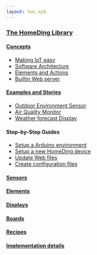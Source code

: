 ```yaml
---
layout: toc.njk
---
```

### [The HomeDing Library](/index.md)

#### [Concepts](/concepts/index.md)

* [Making IoT easy](/concepts/paper01.md)
* [Software Architecture](/concepts/paper02.md)
* [Elements and Actions](/concepts/paper03.md)
* [Builtin Web server](/concepts/paper04.md)

#### [Examples and Stories](/stories/index.md)

* [Outdoor Environment Sensor](/stories/story-outdoorsensor.md)
* [Air Quality Monitor](/stories/story-airquality.md)
* [Weather forecast Display](/stories/story-weatherdisplay.md)


#### Step-by-Step Guides

* [Setup a Arduino environment](/steps/stepsarduino.md)
* [Setup a new HomeDing device](/steps/stepsnewdevice.md)
* [Update Web files](/steps/stepsupdateweb.md)
* [Create configuration files](/steps/stepsconfigure.md)


#### [Sensors](/sensors/sensors.md)

#### [Elements](/elements/index.md)

#### [Displays](/elements/displays.md)

#### [Boards](/boards/index.md)

#### [Recipes](/recipes/index.md)

#### [Implementation details](/dev/index.md)


<!--
### More

* [classes](/dev/classes.md)
* [elementcards](/dev/elementcards.md)
* [elementinterface](/dev/elementinterface.md)
* [webservices](/dev/webservices.md)
* [webversions](/webversions.md)
* [_backend](/_backend.md)
* [_exampledashbutton](/_exampledashbutton.md)
* [Using the I2C bus](/dev/i2c.md)
* [_linechart](/_linechart.md)
* [_manifest](/manifest.md)
* [_moisturesonsor](/_moisturesonsor.md)
 -->

<!--
### Examples
* [examples/blink](/examples/blink.md)
* [examples/radio](/examples/radio.md)
* [examples/_batteryswitch](/examples/_batteryswitch.md)
* [examples/_RFGateway](/examples/_RFGateway.md)
-->

<!-- ### Rework: -->
<!-- * [examples/pwm](/examples/pwm.md) -->
<!-- * [_private](/_private.md) -->
<!-- * [_reset](/_reset.md) -->
<!-- * [__memo](/__memo.md) -->
<!-- * [_robust](/_robust.md) -->

<!-- ### Examples
* [examples/setup](/examples/setup.md) -->


